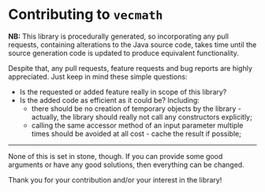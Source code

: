 # Contributing to `vecmath`

**NB:** This library is procedurally generated, so incorporating any pull requests, containing alterations to the Java source code, takes time until the source generation code is updated to produce equivalent functionality.

Despite that, any pull requests, feature requests and bug reports are highly appreciated. Just keep in mind these simple questions:
* Is the requested or added feature really in scope of this library?
* Is the added code as efficient as it could be? Including:
  * there should be no creation of temporary objects by the library - actually, the library should really not call any constructors explicitly;
  * calling the same accessor method of an input parameter multiple times should be avoided at all cost - cache the result if possible;

---

None of this is set in stone, though. If you can provide some good arguments or have any good solutions, then everything can be changed.

Thank you for your contribution and/or your interest in the library!
